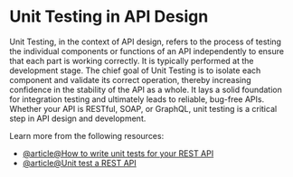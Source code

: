 # Unit Testing in API Design

Unit Testing, in the context of API design, refers to the process of testing the individual components or functions of an API independently to ensure that each part is working correctly. It is typically performed at the development stage. The chief goal of Unit Testing is to isolate each component and validate its correct operation, thereby increasing confidence in the stability of the API as a whole. It lays a solid foundation for integration testing and ultimately leads to reliable, bug-free APIs. Whether your API is RESTful, SOAP, or GraphQL, unit testing is a critical step in API design and development.

Learn more from the following resources:

- [@article@How to write unit tests for your REST API](https://medium.com/@oyetoketoby80/how-to-write-unit-test-for-your-rest-api-f8f71376273f)
- [@article@Unit test a REST API](https://www.testim.io/blog/unit-test-rest-api/)